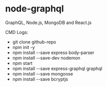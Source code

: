 # node-graphql

GraphQL, Node.js, MongoDB and React.js

CMD Logs:

- git clone github-repo
- npm init -y
- npm install --save express body-parser
- npm install --save-dev nodemon
- npm start
- npm install --save express-graphql graphql
- npm install --save mongoose
- npm install --save bcryptjs
